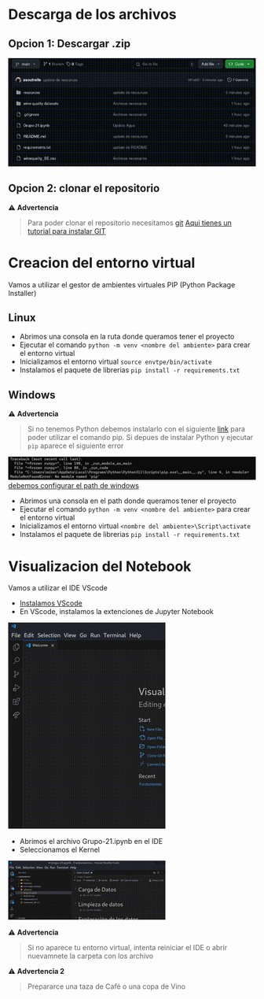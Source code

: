 # Descarga de los archivos
## Opcion 1: Descargar .zip
![Demostración de la descarga](resources/output.gif)
## Opcion 2: clonar el repositorio
⚠️ **Advertencia** 
> Para poder clonar el repositorio necesitamos [git](https://git-scm.com/)
[Aqui tienes un tutorial para instalar GIT](https://www.youtube.com/watch?v=jdXKwLNUfmg)
# Creacion del entorno virtual
Vamos a utilizar el gestor de ambientes virtuales PIP (Python Package Installer)
## Linux
- Abrimos una consola en la ruta donde queramos tener el proyecto
- Ejecutar el comando `python -m venv <nombre del ambiente>` para crear el entorno virtual
- Inicializamos el entorno virtual `source envtpe/bin/activate`
- Instalamos el paquete de librerias `pip install -r requirements.txt`
## Windows
⚠️ **Advertencia** 
> Si no tenemos Python debemos instalarlo con el siguiente [link](https://www.python.org/downloads/) para poder utilizar
el comando pip.
> Si depues de instalar Python y ejecutar `pip` aparece el siguiente error

![](resources/readmetutorial.png) [debemos configurar el path de windows](https://www.youtube.com/watch?v=B08TNPt7a-M)

- Abrimos una consola en el path donde queramos tener el proyecto
- Ejecutar el comando `python -m venv <nombre del ambiente>` para crear el entorno virtual
- Inicializamos el entorno virtual `<nombre del ambiente>\Script\activate`
- Instalamos el paquete de librerias `pip install -r requirements.txt`
# Visualizacion del Notebook
Vamos a utilizar el IDE VScode
- [Instalamos VScode](https://www.youtube.com/watch?v=X_Z7d04x9-E)
- En VScode, instalamos la extenciones de Jupyter Notebook

 ![Demostración de la instalacion](resources/output3.gif)
- Abrimos el archivo Grupo-21.ipynb en el IDE
- Seleccionamos el Kernel

![Demostración de seleccion de kernel](resources/output2.gif)

⚠️ **Advertencia** 
> Si no aparece tu entorno virtual, intenta reiniciar el IDE o abrir nuevamnete la carpeta con los archivo

⚠️ **Advertencia 2** 
> Prepararce una taza de Café o una copa de Vino